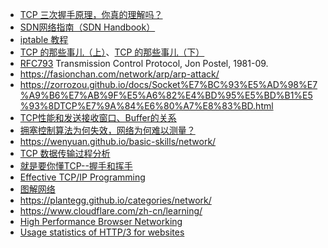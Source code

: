 
- [TCP 三次握手原理，你真的理解吗？](https://mp.weixin.qq.com/s/yH3PzGEFopbpA-jw4MythQ)
- [SDN网络指南（SDN Handbook）](https://sdn.feisky.xyz/)
- [iptable 教程](http://homes.di.unimi.it/sisop/qemu/iptables-tutorial.pdf)
- [TCP 的那些事儿（上）](https://coolshell.cn/articles/11564.html)、[TCP 的那些事儿（下）](https://coolshell.cn/articles/11609.html)
- [RFC793](https://datatracker.ietf.org/doc/html/rfc793) Transmission Control Protocol, Jon Postel, 1981-09.
- https://fasionchan.com/network/arp/arp-attack/
- https://zorrozou.github.io/docs/Socket%E7%BC%93%E5%AD%98%E7%A9%B6%E7%AB%9F%E5%A6%82%E4%BD%95%E5%BD%B1%E5%93%8DTCP%E7%9A%84%E6%80%A7%E8%83%BD.html
- [TCP性能和发送接收窗口、Buffer的关系](https://plantegg.github.io/2019/09/28/%E5%B0%B1%E6%98%AF%E8%A6%81%E4%BD%A0%E6%87%82TCP--%E6%80%A7%E8%83%BD%E5%92%8C%E5%8F%91%E9%80%81%E6%8E%A5%E6%94%B6Buffer%E7%9A%84%E5%85%B3%E7%B3%BB/)
- [拥塞控制算法为何失效，网络为何难以测量？](https://zhuanlan.zhihu.com/p/720225583)
- https://wenyuan.github.io/basic-skills/network/
- [TCP 数据传输过程分析](https://www.yigegongjiang.com/2020/TCPTranslation/)
- [就是要你懂TCP--握手和挥手](https://plantegg.github.io/2017/06/02/%E5%B0%B1%E6%98%AF%E8%A6%81%E4%BD%A0%E6%87%82TCP--%E8%BF%9E%E6%8E%A5%E5%92%8C%E6%8F%A1%E6%89%8B/)
- [Effective TCP/IP Programming](https://dbwu.tech/posts/network/effective-tcp-ip-programming/)
- [图解网络](https://xiaolincoding.com/network/)
- https://plantegg.github.io/categories/network/
- https://www.cloudflare.com/zh-cn/learning/
- [High Performance Browser Networking](https://hpbn.co/)
- [Usage statistics of HTTP/3 for websites](https://w3techs.com/technologies/details/ce-http3)